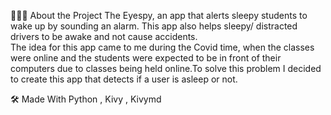 👩🏽‍💻 About the Project
The Eyespy, an app that alerts sleepy students to wake up by sounding an alarm. This app also helps sleepy/ distracted drivers to be awake and not cause accidents.  
The idea for this app came to me during the Covid time, when the classes were online and the students were expected to be in front of their computers due to classes being held online.To solve this problem I decided to create this app that detects if a user is asleep or not.  


🛠 Made With
Python , Kivy , Kivymd  

